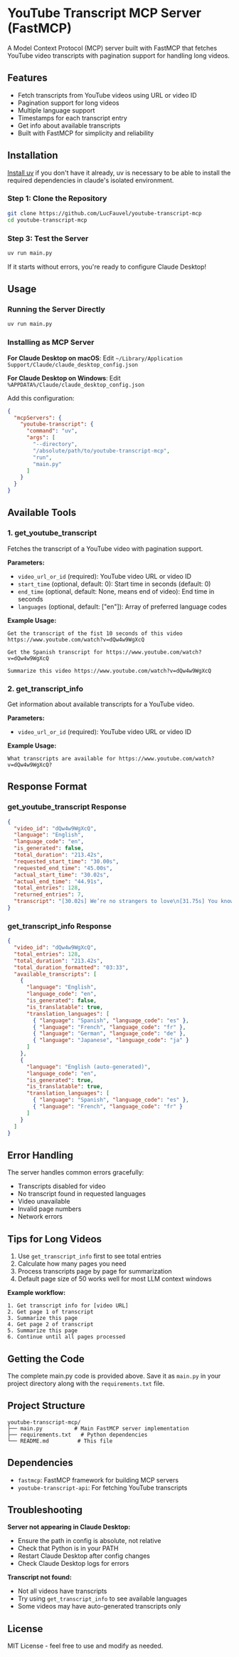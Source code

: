 # YouTube Transcript MCP Server (FastMCP)

A Model Context Protocol (MCP) server built with FastMCP that fetches YouTube video transcripts with pagination support for handling long videos.

## Features

- Fetch transcripts from YouTube videos using URL or video ID
- Pagination support for long videos
- Multiple language support
- Timestamps for each transcript entry
- Get info about available transcripts
- Built with FastMCP for simplicity and reliability

## Installation

[Install uv](https://docs.astral.sh/uv/getting-started/installation) if you don't have it already, uv is necessary to be able to install the required dependencies in claude's isolated environment.

### Step 1: Clone the Repository

```bash
git clone https://github.com/LucFauvel/youtube-transcript-mcp
cd youtube-transcript-mcp
```

### Step 3: Test the Server

```bash
uv run main.py
```

If it starts without errors, you're ready to configure Claude Desktop!

## Usage

### Running the Server Directly

```bash
uv run main.py
```

### Installing as MCP Server

**For Claude Desktop on macOS**: Edit `~/Library/Application Support/Claude/claude_desktop_config.json`

**For Claude Desktop on Windows**: Edit `%APPDATA%/Claude/claude_desktop_config.json`

Add this configuration:

```json
{
  "mcpServers": {
    "youtube-transcript": {
      "command": "uv",
      "args": [
        "--directory",
        "/absolute/path/to/youtube-transcript-mcp",
        "run",
        "main.py"
      ]
    }
  }
}
```

## Available Tools

### 1. get_youtube_transcript

Fetches the transcript of a YouTube video with pagination support.

**Parameters:**
- `video_url_or_id` (required): YouTube video URL or video ID
- `start_time` (optional, default: 0): Start time in seconds (default: 0)
- `end_time` (optional, default: None, means end of video): End time in seconds
- `languages` (optional, default: ["en"]): Array of preferred language codes

**Example Usage:**
```
Get the transcript of the fist 10 seconds of this video https://www.youtube.com/watch?v=dQw4w9WgXcQ
```

```
Get the Spanish transcript for https://www.youtube.com/watch?v=dQw4w9WgXcQ
```

```
Summarize this video https://www.youtube.com/watch?v=dQw4w9WgXcQ
```

### 2. get_transcript_info

Get information about available transcripts for a YouTube video.

**Parameters:**
- `video_url_or_id` (required): YouTube video URL or video ID

**Example Usage:**
```
What transcripts are available for https://www.youtube.com/watch?v=dQw4w9WgXcQ?
```

## Response Format

### get_youtube_transcript Response

```json
{
  "video_id": "dQw4w9WgXcQ",
  "language": "English",
  "language_code": "en",
  "is_generated": false,
  "total_duration": "213.42s",
  "requested_start_time": "30.00s",
  "requested_end_time": "45.00s",
  "actual_start_time": "30.02s",
  "actual_end_time": "44.91s",
  "total_entries": 128,
  "returned_entries": 7,
  "transcript": "[30.02s] We’re no strangers to love\n[31.75s] You know the rules and so do I\n[33.48s] A full commitment’s what I’m thinking of\n[36.02s] You wouldn’t get this from any other guy\n[38.10s] I just wanna tell you how I’m feeling\n[41.00s] Gotta make you understand\n[44.91s] Never gonna give you up"
}
```

### get_transcript_info Response

```json
{
  "video_id": "dQw4w9WgXcQ",
  "total_entries": 128,
  "total_duration": "213.42s",
  "total_duration_formatted": "03:33",
  "available_transcripts": [
    {
      "language": "English",
      "language_code": "en",
      "is_generated": false,
      "is_translatable": true,
      "translation_languages": [
        { "language": "Spanish", "language_code": "es" },
        { "language": "French", "language_code": "fr" },
        { "language": "German", "language_code": "de" },
        { "language": "Japanese", "language_code": "ja" }
      ]
    },
    {
      "language": "English (auto-generated)",
      "language_code": "en",
      "is_generated": true,
      "is_translatable": true,
      "translation_languages": [
        { "language": "Spanish", "language_code": "es" },
        { "language": "French", "language_code": "fr" }
      ]
    }
  ]
}
```

## Error Handling

The server handles common errors gracefully:
- Transcripts disabled for video
- No transcript found in requested languages
- Video unavailable
- Invalid page numbers
- Network errors

## Tips for Long Videos

1. Use `get_transcript_info` first to see total entries
2. Calculate how many pages you need
3. Process transcripts page by page for summarization
4. Default page size of 50 works well for most LLM context windows

**Example workflow:**
```
1. Get transcript info for [video URL]
2. Get page 1 of transcript
3. Summarize this page
4. Get page 2 of transcript
5. Summarize this page
6. Continue until all pages processed
```

## Getting the Code

The complete main.py code is provided above. Save it as `main.py` in your project directory along with the `requirements.txt` file.

## Project Structure

```
youtube-transcript-mcp/
├── main.py          # Main FastMCP server implementation
├── requirements.txt   # Python dependencies
└── README.md         # This file
```

## Dependencies

- `fastmcp`: FastMCP framework for building MCP servers
- `youtube-transcript-api`: For fetching YouTube transcripts

## Troubleshooting

**Server not appearing in Claude Desktop:**
- Ensure the path in config is absolute, not relative
- Check that Python is in your PATH
- Restart Claude Desktop after config changes
- Check Claude Desktop logs for errors

**Transcript not found:**
- Not all videos have transcripts
- Try using `get_transcript_info` to see available languages
- Some videos may have auto-generated transcripts only

## License

MIT License - feel free to use and modify as needed.